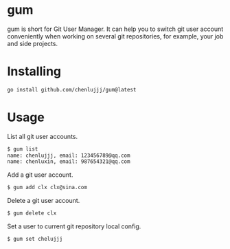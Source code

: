 # gum

gum is short for Git User Manager. It can help you to switch git user account conveniently when working on several git repositories, for example, your job and side projects.


# Installing

```sh
go install github.com/chenlujjj/gum@latest
```
# Usage


List all git user accounts.
```sh
$ gum list
name: chenlujjj, email: 123456789@qq.com
name: chenluxin, email: 987654321@qq.com
```

Add a git user account.

```sh
$ gum add clx clx@sina.com
```


Delete a git user account.
```sh
$ gum delete clx
```


Set a user to current git repository local config.
```sh
$ gum set chelujjj
```
